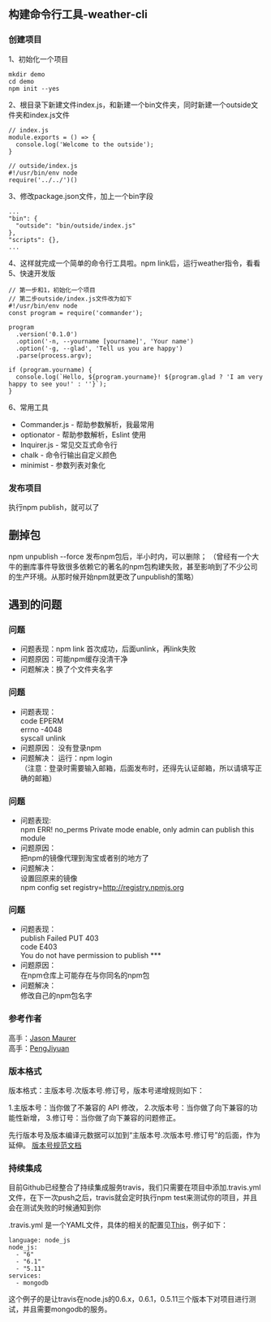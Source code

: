 ## 构建命令行工具-weather-cli

### 创建项目
1、初始化一个项目
```
mkdir demo
cd demo
npm init --yes
```  

2、根目录下新建文件index.js，和新建一个bin文件夹，同时新建一个outside文件夹和index.js文件
``` 
// index.js
module.exports = () => {
  console.log('Welcome to the outside');
}

// outside/index.js
#!/usr/bin/env node
require('../../')()

```
3、修改package.json文件，加上一个bin字段
```
...
"bin": {
  "outside": "bin/outside/index.js"
},
"scripts": {},
...

```
4、这样就完成一个简单的命令行工具啦。npm link后，运行weather指令，看看
5、快速开发版
```
// 第一步和1，初始化一个项目
// 第二步outside/index.js文件改为如下
#!/usr/bin/env node
const program = require('commander');

program
  .version('0.1.0')
  .option('-n, --yourname [yourname]', 'Your name')
  .option('-g, --glad', 'Tell us you are happy')
  .parse(process.argv);

if (program.yourname) {
  console.log(`Hello, ${program.yourname}! ${program.glad ? 'I am very happy to see you!' : ''}`);
}
```
6、常用工具
- Commander.js - 帮助参数解析，我最常用
- optionator - 帮助参数解析，Eslint 使用
- Inquirer.js - 常见交互式命令行
- chalk - 命令行输出自定义颜色
- minimist - 参数列表对象化

### 发布项目
执行npm publish，就可以了

## 删掉包
npm unpublish --force 
发布npm包后，半小时内，可以删除；
（曾经有一个大牛的删库事件导致很多依赖它的著名的npm包构建失败，甚至影响到了不少公司的生产环境。从那时候开始npm就更改了unpublish的策略）

## 遇到的问题
### 问题
- 问题表现：npm link 首次成功，后面unlink，再link失败
- 问题原因：可能npm缓存没清干净
- 问题解决：换了个文件夹名字

### 问题
- 问题表现：  
  code EPERM  
  errno -4048  
  syscall unlink
- 问题原因：
  没有登录npm
- 问题解决：
  运行：npm login  
  （注意：登录时需要输入邮箱，后面发布时，还得先认证邮箱，所以请填写正确的邮箱）

### 问题
- 问题表现:  
npm ERR! no_perms Private mode enable, only admin can publish this module
- 问题原因：  
把npm的镜像代理到淘宝或者别的地方了
- 问题解决：  
设置回原来的镜像  
npm config set registry=http://registry.npmjs.org

### 问题
- 问题表现：  
publish Failed PUT 403  
code E403  
You do not have permission to publish ***
- 问题原因：  
在npm仓库上可能存在与你同名的npm包
- 问题解决：  
修改自己的npm包名字  
### 参考作者
高手：[Jason Maurer](https://timber.io/blog/creating-a-real-world-cli-app-with-node/#parsing-commands-and-arguments)  
高手：[PengJiyuan](https://www.jianshu.com/p/cd9cf12d0e31)

### 版本格式
版本格式：主版本号.次版本号.修订号，版本号递增规则如下：

1.主版本号：当你做了不兼容的 API 修改，
2.次版本号：当你做了向下兼容的功能性新增，
3.修订号：当你做了向下兼容的问题修正。

先行版本号及版本编译元数据可以加到“主版本号.次版本号.修订号”的后面，作为延伸。
[版本号规范文档](https://semver.org/lang/zh-CN/)

### 持续集成
目前Github已经整合了持续集成服务travis，我们只需要在项目中添加.travis.yml文件，在下一次push之后，travis就会定时执行npm test来测试你的项目，并且会在测试失败的时候通知到你

.travis.yml 是一个YAML文件，具体的相关的配置见[This](https://docs.travis-ci.com/user/languages/javascript-with-nodejs/)，例子如下：
```
language: node_js
node_js:
  - "6"
  - "6.1"
  - "5.11"
services:
  - mongodb
```
这个例子的是让travis在node.js的0.6.x，0.6.1，0.5.11三个版本下对项目进行测试，并且需要mongodb的服务。